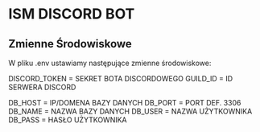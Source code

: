 # ISM DISCORD BOT
## Zmienne Środowiskowe 
W pliku .env ustawiamy następujące zmienne środowiskowe: 

DISCORD_TOKEN = SEKRET BOTA DISCORDOWEGO
GUILD_ID = ID SERWERA DISCORD

DB_HOST = IP/DOMENA BAZY DANYCH
DB_PORT = PORT DEF. 3306
DB_NAME = NAZWA BAZY DANYCH
DB_USER = NAZWA UŻYTKOWNIKA
DB_PASS = HASŁO UŻYTKOWNIKA

